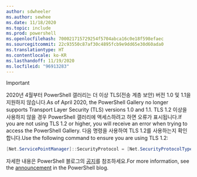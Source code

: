 ```yaml
---
author: sdwheeler
ms.author: sewhee
ms.date: 11/18/2020
ms.topic: include
ms.prod: powershell
ms.openlocfilehash: 700021715729254f5704abca16c0e18f598efaec
ms.sourcegitcommit: 22c93550c87af30c4895fcb9e9dd65e30d60ada0
ms.translationtype: HT
ms.contentlocale: ko-KR
ms.lasthandoff: 11/19/2020
ms.locfileid: "96913283"
---
```

> [!IMPORTANT]
> <span data-ttu-id="18536-101">2020년 4월부터 PowerShell 갤러리는 더 이상 TLS(전송 계층 보안) 버전 1.0 및 1.1을 지원하지 않습니다.</span><span class="sxs-lookup"><span data-stu-id="18536-101">As of April 2020, the PowerShell Gallery no longer supports Transport Layer Security (TLS) versions 1.0 and 1.1.</span></span> <span data-ttu-id="18536-102">TLS 1.2 이상을 사용하지 않을 경우 PowerShell 갤러리에 액세스하려고 하면 오류가 표시됩니다.</span><span class="sxs-lookup"><span data-stu-id="18536-102">If you are not using TLS 1.2 or higher, you will receive an error when trying to access the PowerShell Gallery.</span></span> <span data-ttu-id="18536-103">다음 명령을 사용하여 TLS 1.2를 사용하는지 확인합니다.</span><span class="sxs-lookup"><span data-stu-id="18536-103">Use the following command to ensure you are using TLS 1.2:</span></span>
>
> ```powershell
> [Net.ServicePointManager]::SecurityProtocol = [Net.SecurityProtocolType]::Tls12
> ```
>
> <span data-ttu-id="18536-104">자세한 내용은 PowerShell 블로그의 [공지](https://devblogs.microsoft.com/powershell/powershell-gallery-tls-support/)를 참조하세요.</span><span class="sxs-lookup"><span data-stu-id="18536-104">For more information, see the [announcement](https://devblogs.microsoft.com/powershell/powershell-gallery-tls-support/) in the PowerShell blog.</span></span>
